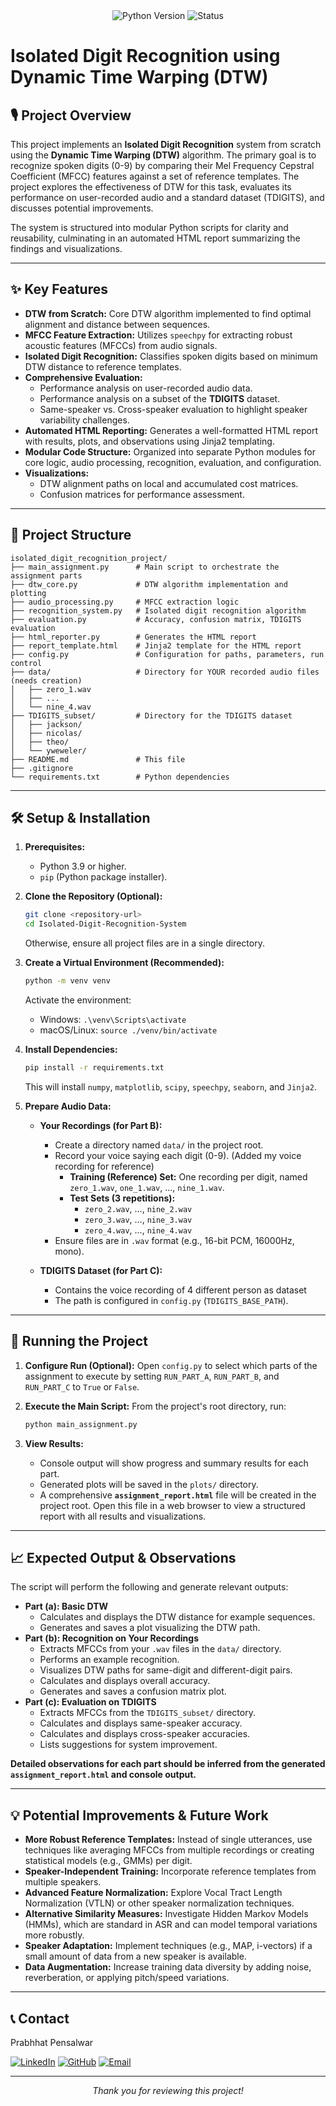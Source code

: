 <div align="center">
  <img src="https://img.shields.io/badge/Python-3.9%2B-blue?style=for-the-badge&logo=python" alt="Python Version">
  <img src="https://img.shields.io/badge/Status-Completed-green?style=for-the-badge" alt="Status">
  <!-- Add other relevant badges if you have them, e.g., license -->
</div>

# Isolated Digit Recognition using Dynamic Time Warping (DTW)

## 🎙️ Project Overview

This project implements an **Isolated Digit Recognition** system from scratch using the **Dynamic Time Warping (DTW)** algorithm. The primary goal is to recognize spoken digits (0-9) by comparing their Mel Frequency Cepstral Coefficient (MFCC) features against a set of reference templates. The project explores the effectiveness of DTW for this task, evaluates its performance on user-recorded audio and a standard dataset (TDIGITS), and discusses potential improvements.

The system is structured into modular Python scripts for clarity and reusability, culminating in an automated HTML report summarizing the findings and visualizations.

---

## ✨ Key Features

*   **DTW from Scratch:** Core DTW algorithm implemented to find optimal alignment and distance between sequences.
*   **MFCC Feature Extraction:** Utilizes `speechpy` for extracting robust acoustic features (MFCCs) from audio signals.
*   **Isolated Digit Recognition:** Classifies spoken digits based on minimum DTW distance to reference templates.
*   **Comprehensive Evaluation:**
    *   Performance analysis on user-recorded audio data.
    *   Performance analysis on a subset of the **TDIGITS** dataset.
    *   Same-speaker vs. Cross-speaker evaluation to highlight speaker variability challenges.
*   **Automated HTML Reporting:** Generates a well-formatted HTML report with results, plots, and observations using Jinja2 templating.
*   **Modular Code Structure:** Organized into separate Python modules for core logic, audio processing, recognition, evaluation, and configuration.
*   **Visualizations:**
    *   DTW alignment paths on local and accumulated cost matrices.
    *   Confusion matrices for performance assessment.

---

## 📂 Project Structure

```
isolated_digit_recognition_project/
├── main_assignment.py      # Main script to orchestrate the assignment parts
├── dtw_core.py             # DTW algorithm implementation and plotting
├── audio_processing.py     # MFCC extraction logic
├── recognition_system.py   # Isolated digit recognition algorithm
├── evaluation.py           # Accuracy, confusion matrix, TDIGITS evaluation
├── html_reporter.py        # Generates the HTML report
├── report_template.html    # Jinja2 template for the HTML report
├── config.py               # Configuration for paths, parameters, run control
├── data/                   # Directory for YOUR recorded audio files (needs creation)
│   ├── zero_1.wav
│   ├── ...
│   └── nine_4.wav
├── TDIGITS_subset/         # Directory for the TDIGITS dataset
│   ├── jackson/
│   ├── nicolas/
│   ├── theo/
│   └── yweweler/
├── README.md               # This file
├── .gitignore
└── requirements.txt        # Python dependencies
```


---

## 🛠️ Setup & Installation

1.  **Prerequisites:**
    *   Python 3.9 or higher.
    *   `pip` (Python package installer).

2.  **Clone the Repository (Optional):**
    ```bash
    git clone <repository-url>
    cd Isolated-Digit-Recognition-System
    ```
    Otherwise, ensure all project files are in a single directory.

3.  **Create a Virtual Environment (Recommended):**
    ```bash
    python -m venv venv
    ```
    Activate the environment:
    *   Windows: `.\venv\Scripts\activate`
    *   macOS/Linux: `source ./venv/bin/activate`

4.  **Install Dependencies:**
    ```bash
    pip install -r requirements.txt
    ```
    This will install `numpy`, `matplotlib`, `scipy`, `speechpy`, `seaborn`, and `Jinja2`.

5.  **Prepare Audio Data:**

    *   **Your Recordings (for Part B):**
        *   Create a directory named `data/` in the project root.
        *   Record your voice saying each digit (0-9). (Added my voice recording for reference)
            *   **Training (Reference) Set:** One recording per digit, named `zero_1.wav`, `one_1.wav`, ..., `nine_1.wav`.
            *   **Test Sets (3 repetitions):**
                *   `zero_2.wav`, ..., `nine_2.wav`
                *   `zero_3.wav`, ..., `nine_3.wav`
                *   `zero_4.wav`, ..., `nine_4.wav`
        *   Ensure files are in `.wav` format (e.g., 16-bit PCM, 16000Hz, mono).

    *   **TDIGITS Dataset (for Part C):**
        *   Contains the voice recording of 4 different person as dataset
        *   The path is configured in `config.py` (`TDIGITS_BASE_PATH`).

---

## 🚀 Running the Project

1.  **Configure Run (Optional):**
    Open `config.py` to select which parts of the assignment to execute by setting `RUN_PART_A`, `RUN_PART_B`, and `RUN_PART_C` to `True` or `False`.

2.  **Execute the Main Script:**
    From the project's root directory, run:
    ```bash
    python main_assignment.py
    ```

3.  **View Results:**
    *   Console output will show progress and summary results for each part.
    *   Generated plots will be saved in the `plots/` directory.
    *   A comprehensive **`assignment_report.html`** file will be created in the project root. Open this file in a web browser to view a structured report with all results and visualizations.

---

## 📈 Expected Output & Observations

The script will perform the following and generate relevant outputs:

*   **Part (a): Basic DTW**
    *   Calculates and displays the DTW distance for example sequences.
    *   Generates and saves a plot visualizing the DTW path.
*   **Part (b): Recognition on Your Recordings**
    *   Extracts MFCCs from your `.wav` files in the `data/` directory.
    *   Performs an example recognition.
    *   Visualizes DTW paths for same-digit and different-digit pairs.
    *   Calculates and displays overall accuracy.
    *   Generates and saves a confusion matrix plot.
*   **Part (c): Evaluation on TDIGITS**
    *   Extracts MFCCs from the `TDIGITS_subset/` directory.
    *   Calculates and displays same-speaker accuracy.
    *   Calculates and displays cross-speaker accuracies.
    *   Lists suggestions for system improvement.

**Detailed observations for each part should be inferred from the generated `assignment_report.html` and console output.**

---

## 💡 Potential Improvements & Future Work

*   **More Robust Reference Templates:** Instead of single utterances, use techniques like averaging MFCCs from multiple recordings or creating statistical models (e.g., GMMs) per digit.
*   **Speaker-Independent Training:** Incorporate reference templates from multiple speakers.
*   **Advanced Feature Normalization:** Explore Vocal Tract Length Normalization (VTLN) or other speaker normalization techniques.
*   **Alternative Similarity Measures:** Investigate Hidden Markov Models (HMMs), which are standard in ASR and can model temporal variations more robustly.
*   **Speaker Adaptation:** Implement techniques (e.g., MAP, i-vectors) if a small amount of data from a new speaker is available.
*   **Data Augmentation:** Increase training data diversity by adding noise, reverberation, or applying pitch/speed variations.

---

## 📞 Contact

Prabhhat Pensalwar

[![LinkedIn](https://img.shields.io/badge/LinkedIn-blue?style=for-the-badge&logo=linkedin)](https://www.linkedin.com/in/prabhat-pensalwar-2ab7a5330/)  [![GitHub](https://img.shields.io/badge/GitHub-black?style=for-the-badge&logo=github)](https://github.com/AsPrabhat)  [![Email](https://img.shields.io/badge/Email-red?style=for-the-badge&logo=gmail&logoColor=white)](mailto:prabhatworkspace@gmail.com)


---

<div align="center">
  <em>Thank you for reviewing this project!</em>
</div>